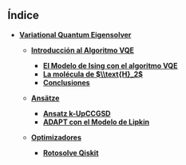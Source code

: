 ## Índice

- **[Variational Quantum Eigensolver](./Notebooks/Part_03_VQE)**

    - **[Introducción al Algoritmo VQE](./Notebooks/Part_03_VQE/Chapter_01_01_Introduction.ipynb)**
        - **[El Modelo de Ising con el algoritmo VQE](./Notebooks/Part_03_VQE/Chapter_01_02_Introduction/Section_011_Modelo-Ising.ipynb)**
        - **[La molécula de $\\text{H}_2$](./Notebooks/Part_03_VQE/Chapter_01_02_Introduction/Section_012_Molecula-H2.ipynb)**
        - **[Conclusiones](./Notebooks/Part_03_VQE/Chapter_01_02_Introduction/Section_013_Conclusiones.ipynb)**

    - **[Ansätze](./Notebooks/Part_03_VQE/Chapter_02_01_Ansatze.ipynb)**
        - **[Ansatz k-UpCCGSD](./Notebooks/Part_03_VQE/Chapter_02_02_Ansatz/Section_021_k-UpCCGSD.ipynb)**
        - **[ADAPT con el Modelo de Lipkin](./Notebooks/Part_03_VQE/Chapter_02_02_Ansatz/Section_023_ADAPT.ipynb)**

    - **[Optimizadores](./Notebooks/Part_03_VQE/Chapter_03_01_Optimizadores_myst.md)**
        - **[Rotosolve Qiskit](./Notebooks/Part_03_VQE/Chapter_03_02_Optimizadores/Section_031_Rotosolve_Qiskit.ipynb)**
